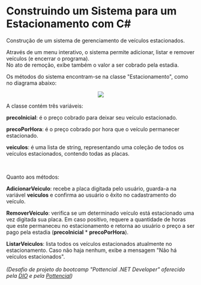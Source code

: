 # Construindo um Sistema para um Estacionamento com C# 

Construção de um sistema de gerenciamento de veículos estacionados.  

Através de um menu interativo, o sistema permite adicionar, listar e remover veículos (e encerrar o programa).  
No ato de remoção, exibe também o valor a ser cobrado pela estadia.   

Os métodos do sistema encontram-se na classe "Estacionamento", como no diagrama abaixo:
<p align="center"><img src="/diagrama_classe_estacionamento.png"></p>


A classe contém três variáveis:

**precoInicial**: é o preço cobrado para deixar seu veículo estacionado.

**precoPorHora**: é o preço cobrado por hora que o veículo permanecer estacionado.

**veiculos**: é uma lista de string, representando uma coleção de todos os veículos estacionados, contendo todas as placas.

<br>

Quanto aos métodos:

**AdicionarVeiculo**: recebe a placa digitada pelo usuário, guarda-a na variável **veiculos** e confirma ao usuário o êxito no cadastramento do veículo.

**RemoverVeiculo**: verifica se um determinado veículo está estacionado uma vez digitada sua placa. Em caso positivo, requere a quantidade de horas que este permaneceu no estacionamento e retorna ao usuário o preço a ser pago pela estadia (**precoInicial** * **precoPorHora**).

**ListarVeiculos**: lista todos os veículos estacionados atualmente no estacionamento. Caso não haja nenhum, exibe a mensagem "Não há veículos estacionados".  
<br>
*(Desafio de projeto do bootcamp "Pottencial .NET Developer" oferecido pela [DIO](https://www.dio.me/) e pela [Pottencial](https://pottencial.com.br/))*
